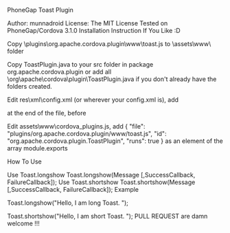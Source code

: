 
PhoneGap Toast Plugin

Author: munnadroid
License: The MIT License
Tested on PhoneGap/Cordova 3.1.0
Installation Instruction If You Like :D

Copy \plugins\org.apache.cordova.plugin\www\toast.js to \assets\www\ folder

Copy ToastPlugin.java to your src folder in package org.apache.cordova.plugin or add all \org\apache\cordova\plugin\ToastPlugin.java if you don't already have the folders created.

Edit res\xml\config.xml (or wherever your config.xml is), add

<feature name="ToastPlugin">
    <param name="android-package" value="org.apache.cordova.plugin.ToastPlugin" />
</feature>
at the end of the file, before </widget>

Edit assets\www\cordova_plugins.js, add
{
    "file": "plugins/org.apache.cordova.plugin/www/toast.js",
    "id": "org.apache.cordova.plugin.ToastPlugin",
    "runs": true
}
as an element of the array module.exports

How To Use

Use Toast.longshow
Toast.longshow(Message [,SuccessCallback, FailureCallback]);
Use Toast.shortshow
Toast.shortshow(Message [,SuccessCallback, FailureCallback]);
Example

Toast.longshow("Hello, I am long Toast. ");

Toast.shortshow("Hello, I am short Toast. ");
PULL REQUEST are damn welcome !!!
